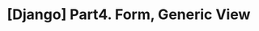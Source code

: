 ---
title: "[Django] Part4. Form, Generic View"
excerpt: "Form과 Generic View"
categories: [Django]
tags: [django]
toc: true
toc_sticky: true
---
